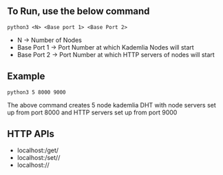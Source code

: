 



## To Run, use the below command

    python3 <N> <Base port 1> <Base Port 2>

 - N -> Number of Nodes 
 - Base Port 1 -> Port Number at which Kademlia
   Nodes will start 
 - Base Port 2 -> Port Number at which HTTP servers of    nodes will
   start

## Example

    python3 5 8000 9000

The above command creates 5 node kademlia DHT with node servers set up from port 8000 and HTTP servers set up from port 9000

## HTTP APIs

 - localhost:<httpport>/get/<key>
 - localhost:<httpport>/set/<key>/<value>
 - localhost:<httpport>/<file>/<filename>



